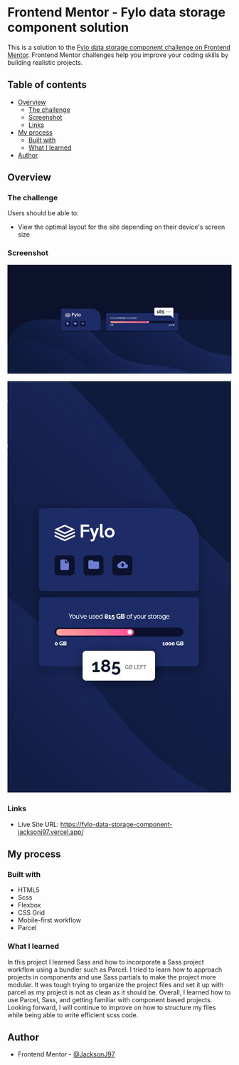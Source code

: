 # Frontend Mentor - Fylo data storage component solution

This is a solution to the [Fylo data storage component challenge on Frontend Mentor](https://www.frontendmentor.io/challenges/fylo-data-storage-component-1dZPRbV5n). Frontend Mentor challenges help you improve your coding skills by building realistic projects.

## Table of contents

- [Overview](#overview)
  - [The challenge](#the-challenge)
  - [Screenshot](#screenshot)
  - [Links](#links)
- [My process](#my-process)
  - [Built with](#built-with)
  - [What I learned](#what-i-learned)
- [Author](#author)

## Overview

### The challenge

Users should be able to:

- View the optimal layout for the site depending on their device's screen size

### Screenshot

![Desktop view](./design/final-desktop.JPG)

![Mobile view](./design/final-mobile.JPG)

### Links

- Live Site URL: https://fylo-data-storage-component-jacksonj97.vercel.app/

## My process

### Built with

- HTML5
- Scss
- Flexbox
- CSS Grid
- Mobile-first workflow
- Parcel

### What I learned

In this project I learned Sass and how to incorporate a Sass project workflow using a bundler such as Parcel. I tried to learn how to approach projects in components and use Sass partials to make the project more modular. It was tough trying to organize the project files and set it up with parcel as my project is not as clean as it should be. Overall, I learned how to use Parcel, Sass, and getting familiar with component based projects. Looking forward, I will continue to improve on how to structure my files while being able to write efficient scss code.

## Author

- Frontend Mentor - [@JacksonJ97](https://www.frontendmentor.io/profile/JacksonJ97)
